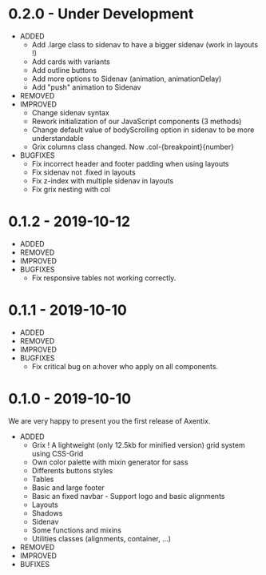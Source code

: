 # 0.2.0 - Under Development

- ADDED
  - Add .large class to sidenav to have a bigger sidenav (work in layouts !)
  - Add cards with variants
  - Add outline buttons
  - Add more options to Sidenav (animation, animationDelay)
  - Add "push" animation to Sidenav
- REMOVED
- IMPROVED
  - Change sidenav syntax
  - Rework initialization of our JavaScript components (3 methods)
  - Change default value of bodyScrolling option in sidenav to be more understandable
  - Grix columns class changed. Now .col-{breakpoint}{number}
- BUGFIXES
  - Fix incorrect header and footer padding when using layouts
  - Fix sidenav not .fixed in layouts
  - Fix z-index with multiple sidenav in layouts
  - Fix grix nesting with col

# 0.1.2 - 2019-10-12

- ADDED
- REMOVED
- IMPROVED
- BUGFIXES
  - Fix responsive tables not working correctly.

# 0.1.1 - 2019-10-10

- ADDED
- REMOVED
- IMPROVED
- BUGFIXES
  - Fix critical bug on a:hover who apply on all components.

# 0.1.0 - 2019-10-10

We are very happy to present you the first release of Axentix.

- ADDED
  - Grix ! A lightweight (only 12.5kb for minified version) grid system using CSS-Grid
  - Own color palette with mixin generator for sass
  - Differents buttons styles
  - Tables
  - Basic and large footer
  - Basic an fixed navbar - Support logo and basic alignments
  - Layouts
  - Shadows
  - Sidenav
  - Some functions and mixins
  - Utilities classes (alignments, container, ...)
- REMOVED
- IMPROVED
- BUFIXES
